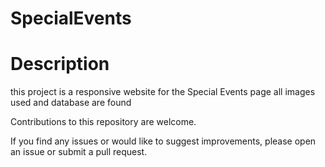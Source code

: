 # SpecialEvents
# Description
this project is a responsive website for the Special Events page all images used and database are found



Contributions to this repository are welcome.

If you find any issues or would like to suggest improvements, please open an issue or submit a pull request.
